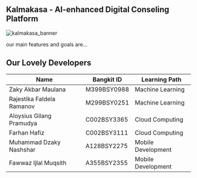 ## Kalmakasa - AI-enhanced Digital Conseling Platform

![kalmakasa_banner](https://github.com/bangkit-capstone-CH2-PS311/.github/assets/97614270/494b3dbc-0da7-4202-b2f0-71bd07b12d4d)

our main features and goals are...

## Our Lovely Developers

| Name  | Bangkit ID | Learning Path |
| ------------- | ------------- | ------------- |
| Zaky Akbar Maulana | M399BSY0988 | Machine Learning |
| Rajestika Faldela Ramanov | M299BSY0251 | Machine Learning |
| Aloysius Gilang Pramudya | C002BSY3365 | Cloud Computing |
| Farhan Hafiz | C002BSY3111 | Cloud Computing |
| Muhammad Dzaky Nashshar | A128BSY2275 | Mobile Development |
| Fawwaz Ijlal Muqsith | A355BSY2355| Mobile Development |

